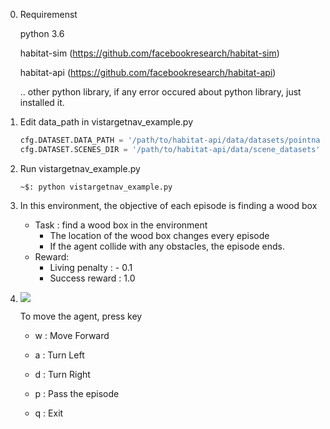0. Requiremenst

   python 3.6 

   habitat-sim (https://github.com/facebookresearch/habitat-sim)

   habitat-api (https://github.com/facebookresearch/habitat-api)

   .. other python library, if any error occured about python library, just installed it.

1. Edit data_path in vistargetnav_example.py

    ```python
    cfg.DATASET.DATA_PATH = '/path/to/habitat-api/data/datasets/pointnav/mp3d/v1/{split}/{split}.json.gz'
    cfg.DATASET.SCENES_DIR = '/path/to/habitat-api/data/scene_datasets'
    ```

2. Run vistargetnav_example.py

    ```
    ~$: python vistargetnav_example.py
    ```

3.  In this environment, the objective of each episode is finding a wood box 

    - Task : find a wood box in the environment
      - The location of the wood box changes every episode
      - If the agent collide with any obstacles, the episode ends.
    - Reward:
      - Living penalty : - 0.1
      - Success reward : 1.0

4. ![](C:\Users\Owner\Pictures\example.PNG)

    To move the agent, press key

    - w : Move Forward

    - a : Turn Left

    - d : Turn Right
    - p : Pass the episode
    - q : Exit